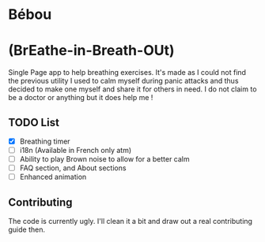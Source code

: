 # Bébou

# (BrEathe-in-Breath-OUt)

Single Page app to help breathing exercises. It's made as I could
not find the previous utility I used to calm myself during panic
attacks and thus decided to make one myself and share it for others
in need. I do not claim to be a doctor or anything but it does help
me !

## TODO List

- [x] Breathing timer
- [ ] i18n (Available in French only atm)
- [ ] Ability to play Brown noise to allow for a better calm
- [ ] FAQ section, and About sections
- [ ] Enhanced animation

## Contributing

The code is currently ugly. I'll clean it a bit and draw out a real contributing guide then.
